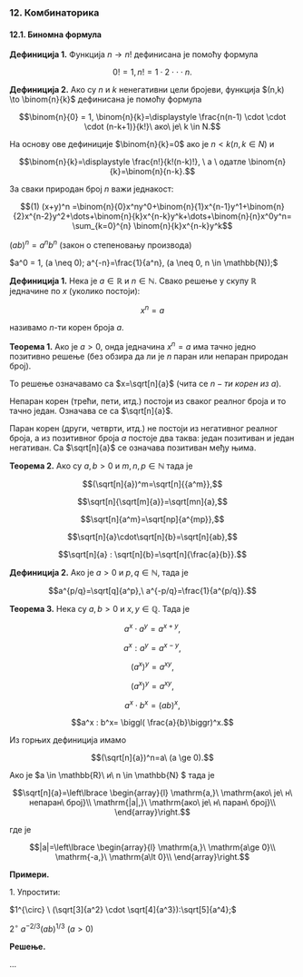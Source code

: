 ### 12. **Комбинаторика**

#### 12.1. **Биномна формула**

**Дефиниција 1.** Функција $n \to n!$ дефинисана је помоћу формула 

$$0!=1, n!=1\cdot 2 \cdot \cdot \cdot n.$$

**Дефиниција 2.** Ако су $n$ и $k$ ненегативни цели бројеви, функција $(n,k) \to \binom{n}{k}$ дефинисана је помоћу формула

$$\binom{n}{0} = 1,  \binom{n}{k}=\displaystyle \frac{n(n-1) \cdot \cdot \cdot  (n-k+1)}{k!}\  ако\ је\ k \in N.$$

На основу ове дефиниције $\binom{n}{k}=0$ ако је $n<k (n,k\in N)$ и

$$\binom{n}{k}=\displaystyle \frac{n!}{k!(n-k)!}, \ а \ одатле \binom{n}{k}=\binom{n}{n-k}.$$

За сваки природан број $n$ важи једнакост:

$$(1) (x+y)^n =\binom{n}{0}x^ny^0+\binom{n}{1}x^{n-1}y^1+\binom{n}{2}x^{n-2}y^2+\dots+\binom{n}{k}x^{n-k}y^k+\dots+\binom{n}{n}x^0y^n= \sum_{k=0}^{n} \binom{n}{k}x^{n-k}y^k$$




${(ab)}^n = a^n b^n$ (закон о степеновању производа)

$a^0 = 1, (a \neq 0); a^{-n}=\frac{1}{a^n}, (a \neq 0, n \in \mathbb{N});$

**Дефиниција 1.** Нека је $a \in \mathbb{R}$ и $n \in \mathbb{N}.$ Свако решење у скупу $\mathbb{R}$ једначине по $x$ (уколико постоји):

$$x^n = a$$

називамо $n$-ти корен броја $a$.

**Теорема 1.** Ако је $а \gt 0$, онда једначина $x^n=a$ има тачно једно позитивно решење (без обзира да ли је $n$ паран или непаран природан број).

То решење означавамо са $x=\sqrt[n]{a}$ (чита се $n-ти\ корен\ из\ a$).

Непаран корен (трећи, пети, итд.) постоји из сваког реалног броја и то тачно један. Означава се са $\sqrt[n]{a}$.

Паран корен (други, четврти, итд.) не постоји из негативног реалног броја, а из позитивног броја $а$ постоје два таква: један позитиван и један негативан. Са $\sqrt[n]{a}$ се означава позитиван међу њима.

**Теорема 2.** Ако су $a,b\gt 0$ и $m,n,p \in \mathbb{N}$ тада је

$$(\sqrt[n]{a})^m=\sqrt[n]{{a^m}},$$

$$\sqrt[n]{\sqrt[m]{a}}=\sqrt[mn]{a},$$

$$\sqrt[n]{a^m}=\sqrt[np]{a^{mp}},$$

$$\sqrt[n]{a}\cdot\sqrt[n]{b}=\sqrt[n]{ab},$$

$$\sqrt[n]{a} : \sqrt[n]{b}=\sqrt[n]{\frac{a}{b}}.$$

**Дефиниција 2.** Ако је $a\gt 0$ и $p,q \in \mathbb{N}$, тада је

$$а^{p/q}=\sqrt[q]{a^p},\ а^{-p/q}=\frac{1}{a^{p/q}}.$$

**Теорема 3.** Нека су $a,b \gt 0$ и $x,y \in \mathbb{Q}$. Тада је

$$a^x \cdot a^y=a^{x+y},$$

$$a^x : a^y=a^{x-y},$$

$$(a^x)^y=a^{xy},$$

$$(a^x)^y=a^{xy},$$

$$a^x \cdot b^x=(ab)^x,$$

$$a^x : b^x= \biggl( \frac{a}{b}\biggr)^x.$$

Из горњих дефиниција имамо

$$(\sqrt[n]{a})^n=a\ (a \ge 0).$$

Ако је $а \in \mathbb{R}\ и\ n \in \mathbb{N} $ тада је

$$\sqrt[n]{a}=\left\lbrace \begin{array}{l}
\mathrm{a,}\ \mathrm{ако\ је\ н\ непаран\ број}\\
\mathrm{|a|,}\ \mathrm{ако\ је\ н\ паран\ број}\\
\end{array}\right.$$

где је

$$|a|=\left\lbrace \begin{array}{l}
\mathrm{a,}\ \mathrm{a\ge 0}\\
\mathrm{-a,}\ \mathrm{a\lt 0}\\
\end{array}\right.$$

**Примери.**

$1.$ Упростити:

$1^{\circ} \ (\sqrt[3]{a^2} \cdot \sqrt[4]{a^3}):\sqrt[5]{a^4};$

$2^{\circ} \ a^{-2/3} (ab)^{1/3} \ (a>0)$

**Решење.**

...
